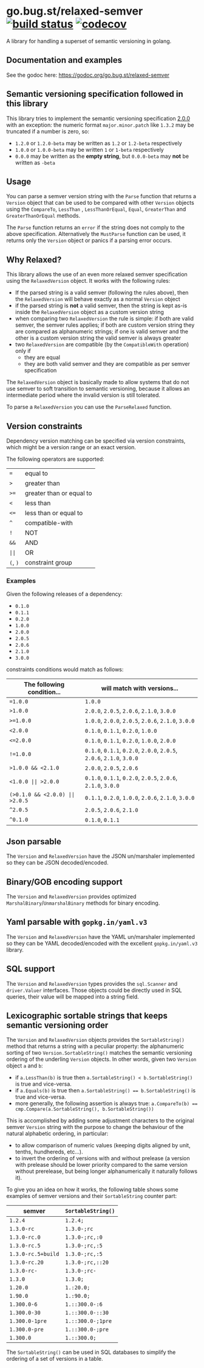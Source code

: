 # go.bug.st/relaxed-semver [![build status](https://github.com/bugst/relaxed-semver/workflows/test/badge.svg)](https://travis-ci.org/bugst/relaxed-semver) [![codecov](https://codecov.io/gh/bugst/relaxed-semver/branch/master/graph/badge.svg)](https://codecov.io/gh/bugst/relaxed-semver)

A library for handling a superset of semantic versioning in golang.

## Documentation and examples

See the godoc here: https://godoc.org/go.bug.st/relaxed-semver

## Semantic versioning specification followed in this library

This library tries to implement the semantic versioning specification [2.0.0](https://semver.org/spec/v2.0.0.html) with an exception: the numeric format `major.minor.patch` like `1.3.2` may be truncated if a number is zero, so:

- `1.2.0` or `1.2.0-beta` may be written as `1.2` or `1.2-beta` respectively
- `1.0.0` or `1.0.0-beta` may be written `1` or `1-beta` respectively
- `0.0.0` may be written as the **empty string**, but `0.0.0-beta` may **not** be written as `-beta`

## Usage

You can parse a semver version string with the `Parse` function that returns a `Version` object that can be used to be compared with other `Version` objects using the `CompareTo`, `LessThan` , `LessThanOrEqual`, `Equal`, `GreaterThan` and `GreaterThanOrEqual` methods.

The `Parse` function returns an `error` if the string does not comply to the above specification. Alternatively the `MustParse` function can be used, it returns only the `Version` object or panics if a parsing error occurs.

## Why Relaxed?

This library allows the use of an even more relaxed semver specification using the `RelaxedVersion` object. It works with the following rules:

- If the parsed string is a valid semver (following the rules above), then the `RelaxedVersion` will behave exactly as a normal `Version` object
- if the parsed string is **not** a valid semver, then the string is kept as-is inside the `RelaxedVersion` object as a custom version string
- when comparing two `RelaxedVersion` the rule is simple: if both are valid semver, the semver rules applies; if both are custom version string they are compared as alphanumeric strings; if one is valid semver and the other is a custom version string the valid semver is always greater
- two `RelaxedVersion` are compatible (by the `CompatibleWith` operation) only if
  - they are equal
  - they are both valid semver and they are compatible as per semver specification

The `RelaxedVersion` object is basically made to allow systems that do not use semver to soft transition to semantic versioning, because it allows an intermediate period where the invalid version is still tolerated.

To parse a `RelaxedVersion` you can use the `ParseRelaxed` function.

## Version constraints

Dependency version matching can be specified via version constraints, which might be a version range or an exact version.

The following operators are supported:

|          |                          |
| -------- | ------------------------ |
| `=`      | equal to                 |
| `>`      | greater than             |
| `>=`     | greater than or equal to |
| `<`      | less than                |
| `<=`     | less than or equal to    |
| `^`      | compatible-with          |
| `!`      | NOT                      |
| `&&`     | AND                      |
| `\|\|`   | OR                       |
| `(`, `)` | constraint group         |

### Examples

Given the following releases of a dependency:

- `0.1.0`
- `0.1.1`
- `0.2.0`
- `1.0.0`
- `2.0.0`
- `2.0.5`
- `2.0.6`
- `2.1.0`
- `3.0.0`

constraints conditions would match as follows:

| The following condition...       | will match with versions...                                            |
| -------------------------------- | ---------------------------------------------------------------------- |
| `=1.0.0`                         | `1.0.0`                                                                |
| `>1.0.0`                         | `2.0.0`, `2.0.5`, `2.0.6`, `2.1.0`, `3.0.0`                            |
| `>=1.0.0`                        | `1.0.0`, `2.0.0`, `2.0.5`, `2.0.6`, `2.1.0`, `3.0.0`                   |
| `<2.0.0`                         | `0.1.0`, `0.1.1`, `0.2.0`, `1.0.0`                                     |
| `<=2.0.0`                        | `0.1.0`, `0.1.1`, `0.2.0`, `1.0.0`, `2.0.0`                            |
| `!=1.0.0`                        | `0.1.0`, `0.1.1`, `0.2.0`, `2.0.0`, `2.0.5`, `2.0.6`, `2.1.0`, `3.0.0` |
| `>1.0.0 && <2.1.0`               | `2.0.0`, `2.0.5`, `2.0.6`                                              |
| `<1.0.0 \|\| >2.0.0`             | `0.1.0`, `0.1.1`, `0.2.0`, `2.0.5`, `2.0.6`, `2.1.0`, `3.0.0`          |
| `(>0.1.0 && <2.0.0) \|\| >2.0.5` | `0.1.1`, `0.2.0`, `1.0.0`, `2.0.6`, `2.1.0`, `3.0.0`                   |
| `^2.0.5`                         | `2.0.5`, `2.0.6`, `2.1.0`                                              |
| `^0.1.0`                         | `0.1.0`, `0.1.1`                                                       |

## Json parsable

The `Version` and `RelaxedVersion` have the JSON un/marshaler implemented so they can be JSON decoded/encoded.

## Binary/GOB encoding support

The `Version` and `RelaxedVersion` provides optimized `MarshalBinary`/`UnmarshalBinary` methods for binary encoding.

## Yaml parsable with `gopkg.in/yaml.v3`

The `Version` and `RelaxedVersion` have the YAML un/marshaler implemented so they can be YAML decoded/encoded with the excellent `gopkg.in/yaml.v3` library.

## SQL support

The `Version` and `RelaxedVersion` types provides the `sql.Scanner` and `driver.Valuer` interfaces. Those objects could be directly used in SQL queries, their value will be mapped into a string field.

## Lexicographic sortable strings that keeps semantic versioning order

The `Version` and `RelaxedVersion` objects provides the `SortableString()` method that returns a string with a peculiar property: the alphanumeric sorting of two `Version.SortableString()` matches the semantic versioning ordering of the underling `Version` objects. In other words, given two `Version` object `a` and `b`:
* if `a.LessThan(b)` is true then `a.SortableString() < b.SortableString()` is true and vice-versa.
* if `a.Equals(b)` is true then `a.SortableString() == b.SortableString()` is true and vice-versa.
* more generally, the following assertion is always true: `a.CompareTo(b) == cmp.Compare(a.SortableString(), b.SortableString())`

This is accomplished by adding some adjustment characters to the original semver `Version` string with the purpose to change the behaviour of the natural alphabetic ordering, in particular:
* to allow comparison of numeric values (keeping digits aligned by unit, tenths, hundhereds, etc...).
* to invert the ordering of versions with and without prelease (a version with prelease should be lower priority compared to the same version without prerelease, but being longer alphanumerically it naturally follows it).

To give you an idea on how it works, the following table shows some examples of semver versions and their `SortableString` counter part:

| semver             | `SortableString()` |
| ------------------ | ------------------ |
| `1.2.4`            | `1.2.4;`           |
| `1.3.0-rc`         | `1.3.0-;rc`        |
| `1.3.0-rc.0`       | `1.3.0-;rc,:0`     |
| `1.3.0-rc.5`       | `1.3.0-;rc,:5`     |
| `1.3.0-rc.5+build` | `1.3.0-;rc,:5`     |
| `1.3.0-rc.20`      | `1.3.0-;rc,::20`   |
| `1.3.0-rc-`        | `1.3.0-;rc-`       |
| `1.3.0`            | `1.3.0;`           |
| `1.20.0`           | `1.:20.0;`         |
| `1.90.0`           | `1.:90.0;`         |
| `1.300.0-6`        | `1.::300.0-:6`     |
| `1.300.0-30`       | `1.::300.0-::30`   |
| `1.300.0-1pre`     | `1.::300.0-;1pre`  |
| `1.300.0-pre`      | `1.::300.0-;pre`   |
| `1.300.0`          | `1.::300.0;`       |

The `SortableString()` can be used in SQL databases to simplify the ordering of a set of versions in a table.

